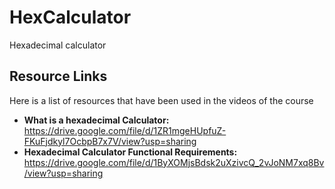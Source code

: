 # HexCalculator
Hexadecimal calculator

## Resource Links
Here is a list of resources that have been used in the videos of the course
- **What is a hexadecimal Calculator:** https://drive.google.com/file/d/1ZR1mgeHUpfuZ-FKuFjdkyl7OcbpB7x7V/view?usp=sharing
- **Hexadecimal Calculator Functional Requirements:** https://drive.google.com/file/d/1ByXOMjsBdsk2uXzivcQ_2vJoNM7xq8Bv/view?usp=sharing
